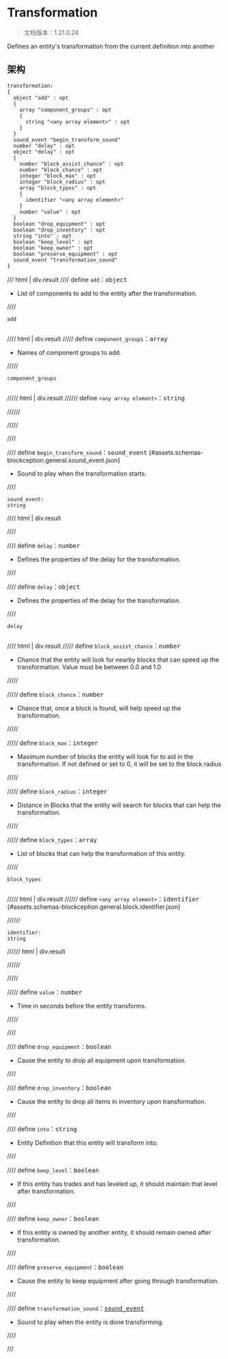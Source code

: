 # Transformation

> 文档版本：1.21.0.24

Defines an entity's transformation from the current definition into another

## 架构

```mcschema
transformation:
{
  object "add" : opt
  {
    array "component_groups" : opt
    {
      string "<any array element>" : opt
    }
  }
  sound_event "begin_transform_sound"
  number "delay" : opt
  object "delay" : opt
  {
    number "block_assist_chance" : opt
    number "block_chance" : opt
    integer "block_max" : opt
    integer "block_radius" : opt
    array "block_types" : opt
    {
      identifier "<any array element>"
    }
    number "value" : opt
  }
  boolean "drop_equipment" : opt
  boolean "drop_inventory" : opt
  string "into" : opt
  boolean "keep_level" : opt
  boolean "keep_owner" : opt
  boolean "preserve_equipment" : opt
  sound_event "transformation_sound"
}

```

/// html | div.result
//// define
`add`：<samp>object</samp>

- List of components to add to the entity after the transformation.


////

<div class="language-text highlight"><span class="filename"><code>add</code></span><pre id="__code_1"><span></span></pre></div>

//// html | div.result
///// define
`component_groups`：<samp>array</samp>

- Names of component groups to add.


/////

<div class="language-text highlight"><span class="filename"><code>component_groups</code></span><pre id="__code_1"><span></span></pre></div>

///// html | div.result
////// define
`<any array element>`：<samp>string</samp>


//////


/////


////


//// define
`begin_transform_sound`：<samp>sound_event</samp> {#assets.schemas-blockception.general.sound_event.json}

- Sound to play when the transformation starts.


////

```mcschema
sound_event:
string

```

//// html | div.result

////



//// define
`delay`：<samp>number</samp>

- Defines the properties of the delay for the transformation.


////


//// define
`delay`：<samp>object</samp>

- Defines the properties of the delay for the transformation.


////

<div class="language-text highlight"><span class="filename"><code>delay</code></span><pre id="__code_1"><span></span></pre></div>

//// html | div.result
///// define
`block_assist_chance`：<samp>number</samp>

- Chance that the entity will look for nearby blocks that can speed up the transformation. Value must be between 0.0 and 1.0


/////


///// define
`block_chance`：<samp>number</samp>

- Chance that, once a block is found, will help speed up the transformation.


/////


///// define
`block_max`：<samp>integer</samp>

- Maximum number of blocks the entity will look for to aid in the transformation. If not defined or set to 0, it will be set to the block radius


/////


///// define
`block_radius`：<samp>integer</samp>

- Distance in Blocks that the entity will search for blocks that can help the transformation.


/////


///// define
`block_types`：<samp>array</samp>

- List of blocks that can help the transformation of this entity.


/////

<div class="language-text highlight"><span class="filename"><code>block_types</code></span><pre id="__code_1"><span></span></pre></div>

///// html | div.result
////// define
`<any array element>`：<samp>identifier</samp> {#assets.schemas-blockception.general.block.identifier.json}


//////

```mcschema
identifier:
string

```

////// html | div.result

//////



/////


///// define
`value`：<samp>number</samp>

- Time in seconds before the entity transforms.


/////


////



//// define
`drop_equipment`：<samp>boolean</samp>

- Cause the entity to drop all equipment upon transformation.


////


//// define
`drop_inventory`：<samp>boolean</samp>

- Cause the entity to drop all items in inventory upon transformation.


////


//// define
`into`：<samp>string</samp>

- Entity Definition that this entity will transform into.


////


//// define
`keep_level`：<samp>boolean</samp>

- If this entity has trades and has leveled up, it should maintain that level after transformation.


////


//// define
`keep_owner`：<samp>boolean</samp>

- If this entity is owned by another entity, it should remain owned after transformation.


////


//// define
`preserve_equipment`：<samp>boolean</samp>

- Cause the entity to keep equipment after going through transformation.


////


//// define
`transformation_sound`：<samp>[sound_event](#assets.schemas-blockception.general.sound_event.json)</samp>

- Sound to play when the entity is done transforming.


////


///


